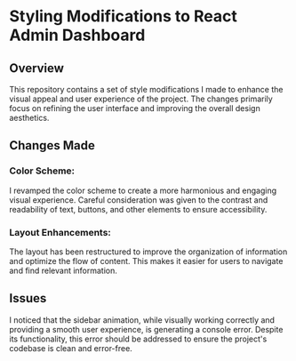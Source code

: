# Styling Modifications to React Admin Dashboard

## Overview

This repository contains a set of style modifications I made to enhance the visual appeal and user experience of the project. The changes primarily focus on refining the user interface and improving the overall design aesthetics.

## Changes Made


### Color Scheme: 
I revamped the color scheme to create a more harmonious and engaging visual experience. Careful consideration was given to the contrast and readability of text, buttons, and other elements to ensure accessibility.

### Layout Enhancements:
The layout has been restructured to improve the organization of information and optimize the flow of content. This makes it easier for users to navigate and find relevant information.

## Issues

I noticed that the sidebar animation, while visually working correctly and providing a smooth user experience, is generating a console error. Despite its functionality, this error should be addressed to ensure the project's codebase is clean and error-free.



